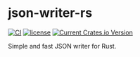 # json-writer-rs

[![CI](https://github.com/zotta/json-writer-rs/actions/workflows/ci.yaml/badge.svg)](https://github.com/zotta/json-writer-rs/actions/workflows/ci.yaml)
[![license](https://img.shields.io/github/license/zotta/json-writer-rs?color=blue)](./LICENSE)
[![Current Crates.io Version](https://img.shields.io/crates/v/json-writer.svg)](https://crates.io/crates/json-writer)

Simple and fast JSON writer for Rust.
